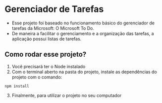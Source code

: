 # Gerenciador de Tarefas
- Esse projeto foi baseado no funcionamento básico do gerenciador de tarefas da Microsoft: O Microsoft To Do.
- De maneira a facilitar o gerenciamento e a organização das tarefas, a aplicação possui listas de tarefas.

## Como rodar esse projeto?
1. Você precisará ter o Node instalado
2. Com o terminal aberto na pasta do projeto, instale as dependências do projeto com o comando:
```
npm install
```
3. Finalmente, para utilizar o projeto no seu computador